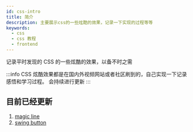 ```yaml
---
id: css-intro
title: 简介
description: 主要展示css的一些炫酷的效果，记录一下实现的过程等等
keywords:
  - css
  - css 教程
  - frontend
---
```


记录平时发现的 CSS 的一些炫酷的效果，以备不时之需

:::info
CSS 炫酷效果都是在国内外视频网站或者社区刷到的，自己实现一下记录感悟和学习过程。
会持续进行更新
:::

## 目前已经更新

1. [magic line](/docs/learn/tools/magic-line)
2. [swing button](/docs/learn/tools/swing-button)
